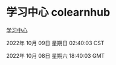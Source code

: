 # 学习中心 colearnhub
[学习中心](http://27.19.33.125:56308/colearnhub/)

2022年 10月 09日 星期日 02:40:03 CST

2022年 10月 08日 星期六 18:40:03 GMT
